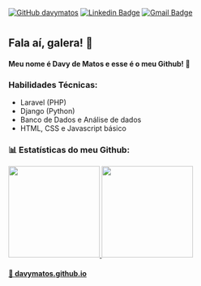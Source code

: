 
[![GitHub davymatos](https://img.shields.io/github/followers/davymatos?label=follow&style=social)](https://github.com/davymatos)
[![Linkedin Badge](https://img.shields.io/badge/-davymatos-blue?style=flat-square&logo=Linkedin&logoColor=white&link=https://www.linkedin.com/in/davymatos/)](https://www.linkedin.com/in/davymatos/)
[![Gmail Badge](https://img.shields.io/badge/-davymatossg@gmail.com-c14438?style=flat-square&logo=Gmail&logoColor=white&link=mailto:mailto:davymatossg@gmail.com)](mailto:davymatossg@gmail.com)

#
## Fala aí, galera! 👋

#### Meu nome é Davy de Matos e esse é o meu Github! 🤟

### Habilidades Técnicas: 

- Laravel (PHP)
- Django (Python)
- Banco de Dados e Análise de dados
- HTML, CSS e Javascript básico

### :bar_chart: Estatísticas do meu Github:
<div>
  <a href="https://github.com/davymatos">
  <img height="180em" src="https://github-readme-stats.vercel.app/api?username=davymatos&show_icons=true&theme=react&include_all_commits=true&count_private=true"/>
  <img height="180em" src="https://github-readme-stats.vercel.app/api/top-langs/?username=davymatos&layout=compact&langs_count=7&theme=react"/>  
<div>


#### :link: <a href="https://davymatos.github.io">davymatos.github.io</a>
